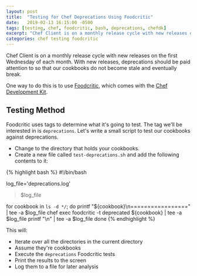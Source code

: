 ```yaml
---
layout: post
title:  "Testing for Chef Deprecations Using Foodcritic"
date:   2019-02-13 16:15:00 -0500
tags: [testing, chef, foodcritic, bash, deprecations, chefdk]
excerpt: "Chef Client is on a monthly release cycle with new releases on the first Wednesday of each month. With new releases, deprecations should be paid attention to so that our cookbooks do not become stale and eventually break."
categories: chef testing foodcritic
---
```


Chef Client is on a monthly release cycle with new releases on the first Wednesday of each month. With new releases, deprecations should be paid attention to so that our cookbooks do not become stale and eventually break.

One way to do this is to use [Foodcritic](http://www.foodcritic.io/), which comes with the [Chef Development Kit](https://downloads.chef.io/chefdk).

## Testing Method
Foodcritic uses tags to determine what it's going to test.  The tag we'll be interested in is `deprecations`.  Let's write a small script to test our cookbooks against deprecations.

- Change to the directory that holds your cookbooks.
- Create a new file called `test-deprecations.sh` and add the following contents to it:


{% highlight bash %}
#!/bin/bash

log_file='deprecations.log'
> $log_file

for cookbook in `ls -d */`; do
  printf "${cookbook}\n=================" | tee -a $log_file
  chef exec foodcritic -t deprecated ${cookbook} | tee -a $log_file
  printf "\n" | tee -a $log_file
done
{% endhighlight %}

This will:
- Iterate over all the directories in the current directory
- Assume they're cookbooks
- Execute the `deprecations` Foodcritic tests
- Print the results to the screen
- Log them to a file for later analysis
